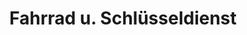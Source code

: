 ---
title: "Fahrrad u. Schlüsseldienst"
url: /weingarten-baden/fahrrad-u-schluesseldienst/
shop: Fahrrad
---